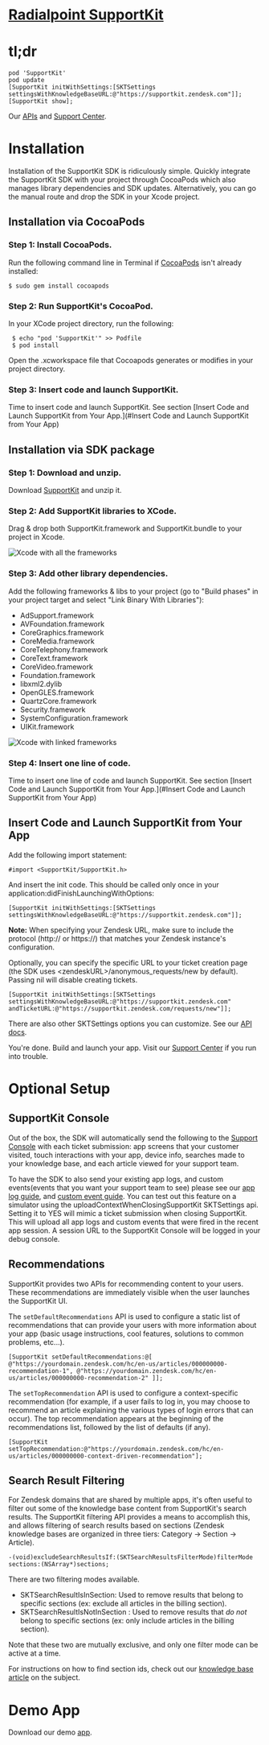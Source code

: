 # [Radialpoint SupportKit](http://supportkit.radialpoint.com)

# tl;dr
    pod 'SupportKit'
    pod update
    [SupportKit initWithSettings:[SKTSettings settingsWithKnowledgeBaseURL:@"https://supportkit.zendesk.com"]];
    [SupportKit show];

Our [APIs](http://cocoadocs.org/docsets/SupportKit/1.4.0/) and [Support Center](https://supportkit.zendesk.com).

# Installation

Installation of the SupportKit SDK is ridiculously simple. Quickly integrate the SupportKit SDK with your project through CocoaPods which also manages library dependencies and SDK updates. Alternatively, you can go the manual route and drop the SDK in your Xcode project.


## Installation via CocoaPods


### Step 1: Install CocoaPods.
Run the following command line in Terminal if [CocoaPods](http://beta.cocoapods.org/?q=#install) isn't already installed:

    $ sudo gem install cocoapods


### Step 2: Run SupportKit's CocoaPod.
In your XCode project directory, run the following:

     $ echo "pod 'SupportKit'" >> Podfile
     $ pod install

Open the .xcworkspace file that Cocoapods generates or modifies in your project directory.


### Step 3: Insert code and launch SupportKit.
Time to insert code and launch SupportKit. See section [Insert Code and Launch SupportKit from Your App.](#Insert Code and Launch SupportKit from Your App)


## Installation via SDK package

### Step 1: Download and unzip.
Download [SupportKit](https://github.com/radialpoint/SupportKit/archive/master.zip) and unzip it.


### Step 2: Add SupportKit libraries to XCode.
Drag & drop both SupportKit.framework and SupportKit.bundle to your project in Xcode.

![Xcode with all the frameworks](https://raw.github.com/radialpoint/SupportKit/master/readme_img/dragdrop_sdk.png)


### Step 3: Add other library dependencies.
Add the following frameworks & libs to your project (go to "Build phases" in your project target and select "Link Binary With Libraries"):
- AdSupport.framework
- AVFoundation.framework
- CoreGraphics.framework
- CoreMedia.framework
- CoreTelephony.framework
- CoreText.framework
- CoreVideo.framework
- Foundation.framework
- libxml2.dylib
- OpenGLES.framework
- QuartzCore.framework
- Security.framework
- SystemConfiguration.framework
- UIKit.framework



![Xcode with linked frameworks](https://raw.github.com/radialpoint/SupportKit/master/readme_img/linked_framework.png)


### Step 4: Insert one line of code.
Time to insert one line of code and launch SupportKit. See section [Insert Code and Launch SupportKit from Your App.](#Insert Code and Launch SupportKit from Your App)


## Insert Code and Launch SupportKit from Your App
<a name="Insert Code and Launch SupportKit from Your App"></a>
Add the following import statement:

    #import <SupportKit/SupportKit.h>

And insert the init code. This should be called only once in your application:didFinishLaunchingWithOptions:

    [SupportKit initWithSettings:[SKTSettings settingsWithKnowledgeBaseURL:@"https://supportkit.zendesk.com"]];

**Note:** When specifying your Zendesk URL, make sure to include the protocol (http:// or https://) that matches your Zendesk instance's configuration.

Optionally, you can specify the specific URL to your ticket creation page (the SDK uses \<zendeskURL>/anonymous_requests/new by default). Passing nil will disable creating tickets.

    [SupportKit initWithSettings:[SKTSettings settingsWithKnowledgeBaseURL:@"https://supportkit.zendesk.com"
    andTicketURL:@"https://supportkit.zendesk.com/requests/new"]];

There are also other SKTSettings options you can customize. See our [API docs](http://cocoadocs.org/docsets/SupportKit/1.4.0/).

You're done. Build and launch your app. Visit our [Support Center](https://supportkit.zendesk.com) if you run into trouble.


# Optional Setup

## SupportKit Console

Out of the box, the SDK will automatically send the following to the [Support Console](http://supportkit.svbtle.com/Stop-probing-and-start-closing-tickets-with-the-new-supportkit-console) with each ticket submission: app screens that your customer visited, touch interactions with your app, device info, searches made to your knowledge base, and each article viewed for your support team.

To have the SDK to also send your existing app logs, and custom events(events that you want your support team to see) please see our [app log guide](https://supportkit.zendesk.com/hc/en-us/articles/201747860-Reporting-logs-to-your-support-team), and [custom event guide](https://supportkit.zendesk.com/hc/en-us/articles/201626494-Custom-Event-track-API-Why-).  You can test out this feature on a simulator using the uploadContextWhenClosingSupportKit SKTSettings api.  Setting it to YES will mimic a ticket submission when closing SupportKit.  This will upload all app logs and custom events that were fired in the recent app session.  A session URL to the SupportKit Console will be logged in your debug console.

## Recommendations

SupportKit provides two APIs for recommending content to your users. These recommendations are immediately visible when the user launches the SupportKit UI.

The `setDefaultRecommendations` API is used to configure a static list of recommendations that can provide your users with more information about your app (basic usage instructions, cool features, solutions to common problems, etc...).

    [SupportKit setDefaultRecommendations:@[ @"https://yourdomain.zendesk.com/hc/en-us/articles/000000000-recommendation-1", @"https://yourdomain.zendesk.com/hc/en-us/articles/000000000-recommendation-2" ]];

The `setTopRecommendation` API is used to configure a context-specific recommendation (for example, if a user fails to log in, you may choose to recommend an article explaining the various types of login errors that can occur). The top recommendation appears at the beginning of the recommendations list, followed by the list of defaults (if any).

    [SupportKit setTopRecommendation:@"https://yourdomain.zendesk.com/hc/en-us/articles/000000000-context-driven-recommendation"];

## Search Result Filtering

For Zendesk domains that are shared by multiple apps, it's often useful to filter out some of the knowledge base content from SupportKit's search results. The SupportKit filtering API provides a means to accomplish this, and allows filtering of search results based on sections (Zendesk knowledge bases are organized in three tiers: Category -> Section -> Article).

    -(void)excludeSearchResultsIf:(SKTSearchResultsFilterMode)filterMode sections:(NSArray*)sections;

There are two filtering modes available.
* SKTSearchResultIsInSection: Used to remove results that belong to specific sections (ex: exclude all articles in the billing section).
* SKTSearchResultIsNotInSection : Used to remove results that _do not_ belong to specific sections (ex: only include articles in the billing section).

Note that these two are mutually exclusive, and only one filter mode can be active at a time.

For instructions on how to find section ids, check out our [knowledge base article](https://supportkit.zendesk.com/hc/en-us/articles/201900224) on the subject.

# Demo App
Download our demo [app](https://github.com/radialpoint/SupportKit/archive/master.zip).
